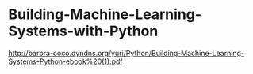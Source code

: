 # Building-Machine-Learning-Systems-with-Python
http://barbra-coco.dyndns.org/yuri/Python/Building-Machine-Learning-Systems-Python-ebook%20(1).pdf
